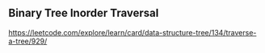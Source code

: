 ## Binary Tree Inorder Traversal
https://leetcode.com/explore/learn/card/data-structure-tree/134/traverse-a-tree/929/
